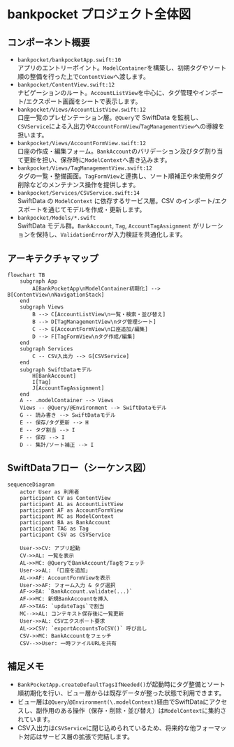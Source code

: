 # bankpocket プロジェクト全体図

## コンポーネント概要

- `bankpocket/bankpocketApp.swift:10`  
  アプリのエントリーポイント。`ModelContainer`を構築し、初期タグやソート順の整備を行った上で`ContentView`へ渡します。
- `bankpocket/ContentView.swift:12`  
  ナビゲーションのルート。`AccountListView`を中心に、タグ管理やインポート/エクスポート画面をシートで表示します。
- `bankpocket/Views/AccountListView.swift:12`  
  口座一覧のプレゼンテーション層。`@Query`で SwiftData を監視し、`CSVService`による入出力や`AccountFormView`/`TagManagementView`への導線を担います。
- `bankpocket/Views/AccountFormView.swift:12`  
  口座の作成・編集フォーム。`BankAccount`のバリデーション及びタグ割り当て更新を担い、保存時に`ModelContext`へ書き込みます。
- `bankpocket/Views/TagManagementView.swift:12`  
  タグの一覧・整備画面。`TagFormView`と連携し、ソート順補正や未使用タグ削除などのメンテナンス操作を提供します。
- `bankpocket/Services/CSVService.swift:14`  
  SwiftData の `ModelContext` に依存するサービス層。CSV のインポート/エクスポートを通じてモデルを作成・更新します。
- `bankpocket/Models/*.swift`  
  SwiftData モデル群。`BankAccount`, `Tag`, `AccountTagAssignment` がリレーションを保持し、`ValidationError`が入力検証を共通化します。

## アーキテクチャマップ

```mermaid
flowchart TB
    subgraph App
        A[BankPocketApp\nModelContainer初期化] --> B[ContentView\nNavigationStack]
    end
    subgraph Views
        B --> C[AccountListView\n一覧・検索・並び替え]
        B --> D[TagManagementView\nタグ管理シート]
        C --> E[AccountFormView\n口座追加/編集]
        D --> F[TagFormView\nタグ作成/編集]
    end
    subgraph Services
        C -- CSV入出力 --> G[CSVService]
    end
    subgraph SwiftDataモデル
        H[BankAccount]
        I[Tag]
        J[AccountTagAssignment]
    end
    A -- .modelContainer --> Views
    Views -- @Query/@Environment --> SwiftDataモデル
    G -- 読み書き --> SwiftDataモデル
    E -- 保存/タグ更新 --> H
    E -- タグ割当 --> I
    F -- 保存 --> I
    D -- 集計/ソート補正 --> I
```

## SwiftDataフロー（シーケンス図）

```mermaid
sequenceDiagram
    actor User as 利用者
    participant CV as ContentView
    participant AL as AccountListView
    participant AF as AccountFormView
    participant MC as ModelContext
    participant BA as BankAccount
    participant TAG as Tag
    participant CSV as CSVService

    User->>CV: アプリ起動
    CV->>AL: 一覧を表示
    AL->>MC: @QueryでBankAccount/Tagをフェッチ
    User->>AL: 「口座を追加」
    AL->>AF: AccountFormViewを表示
    User->>AF: フォーム入力 & タグ選択
    AF->>BA: `BankAccount.validate(...)`
    AF->>MC: 新規BankAccountを挿入
    AF->>TAG: `updateTags`で割当
    MC-->>AL: コンテキスト保存後に一覧更新
    User->>AL: CSVエクスポート要求
    AL->>CSV: `exportAccountsToCSV()` 呼び出し
    CSV->>MC: BankAccountをフェッチ
    CSV-->>User: 一時ファイルURLを共有
```

## 補足メモ

- `BankPocketApp.createDefaultTagsIfNeeded()`が起動時にタグ整備とソート順初期化を行い、ビュー層からは既存データが整った状態で利用できます。
- ビュー層は`@Query`/`@Environment(\.modelContext)`経由でSwiftDataにアクセスし、副作用のある操作（保存・削除・並び替え）は`ModelContext`に集約されています。
- CSV入出力は`CSVService`に閉じ込められているため、将来的な他フォーマット対応はサービス層の拡張で完結します。
